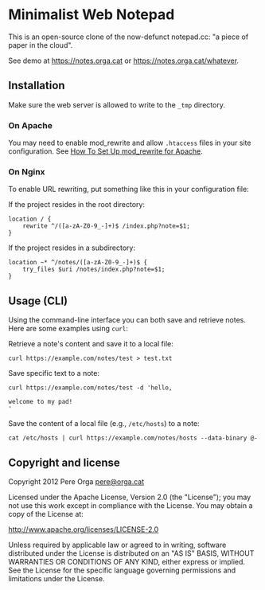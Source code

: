 # Minimalist Web Notepad

This is an open-source clone of the now-defunct notepad.cc: "a piece of paper in the cloud".

See demo at https://notes.orga.cat or https://notes.orga.cat/whatever.

## Installation

Make sure the web server is allowed to write to the `_tmp` directory.

### On Apache

You may need to enable mod_rewrite and allow `.htaccess` files in your site configuration.
See [How To Set Up mod_rewrite for Apache](https://www.digitalocean.com/community/tutorials/how-to-set-up-mod_rewrite-for-apache-on-ubuntu-14-04).

### On Nginx

To enable URL rewriting, put something like this in your configuration file:

If the project resides in the root directory:
```
location / {
    rewrite ^/([a-zA-Z0-9_-]+)$ /index.php?note=$1;
}
```

If the project resides in a subdirectory:
```
location ~* ^/notes/([a-zA-Z0-9_-]+)$ {
    try_files $uri /notes/index.php?note=$1;
}
```

## Usage (CLI)

Using the command-line interface you can both save and retrieve notes. Here are some examples using `curl`:

Retrieve a note's content and save it to a local file:

```
curl https://example.com/notes/test > test.txt
```

Save specific text to a note:

```
curl https://example.com/notes/test -d 'hello,

welcome to my pad!
'
```

Save the content of a local file (e.g., `/etc/hosts`) to a note:

```
cat /etc/hosts | curl https://example.com/notes/hosts --data-binary @-
```

## Copyright and license

Copyright 2012 Pere Orga <pere@orga.cat>

Licensed under the Apache License, Version 2.0 (the "License");
you may not use this work except in compliance with the License.
You may obtain a copy of the License at:

   http://www.apache.org/licenses/LICENSE-2.0

Unless required by applicable law or agreed to in writing, software
distributed under the License is distributed on an "AS IS" BASIS,
WITHOUT WARRANTIES OR CONDITIONS OF ANY KIND, either express or implied.
See the License for the specific language governing permissions and
limitations under the License.

